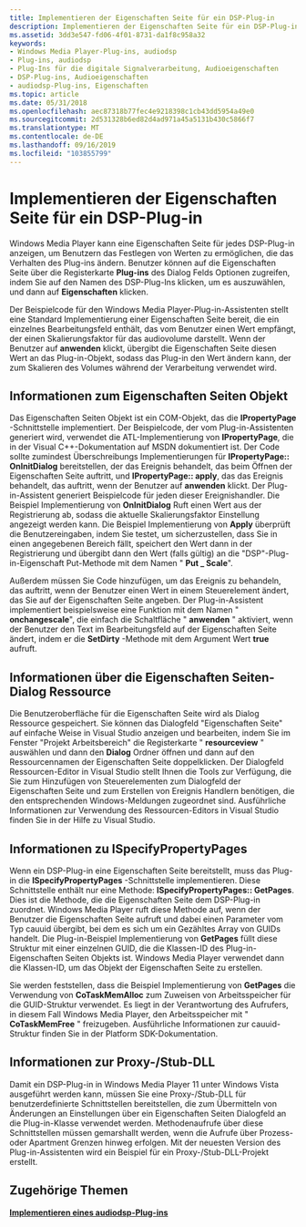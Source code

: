 ```yaml
---
title: Implementieren der Eigenschaften Seite für ein DSP-Plug-in
description: Implementieren der Eigenschaften Seite für ein DSP-Plug-in
ms.assetid: 3dd3e547-fd06-4f01-8731-da1f8c958a32
keywords:
- Windows Media Player-Plug-ins, audiodsp
- Plug-ins, audiodsp
- Plug-Ins für die digitale Signalverarbeitung, Audioeigenschaften
- DSP-Plug-ins, Audioeigenschaften
- audiodsp-Plug-ins, Eigenschaften
ms.topic: article
ms.date: 05/31/2018
ms.openlocfilehash: aec87318b77fec4e9218398c1cb43dd5954a49e0
ms.sourcegitcommit: 2d531328b6ed82d4ad971a45a5131b430c5866f7
ms.translationtype: MT
ms.contentlocale: de-DE
ms.lasthandoff: 09/16/2019
ms.locfileid: "103855799"
---
```

# <a name="implementing-the-property-page-for-a-dsp-plug-in"></a>Implementieren der Eigenschaften Seite für ein DSP-Plug-in

Windows Media Player kann eine Eigenschaften Seite für jedes DSP-Plug-in anzeigen, um Benutzern das Festlegen von Werten zu ermöglichen, die das Verhalten des Plug-ins ändern. Benutzer können auf die Eigenschaften Seite über die Registerkarte **Plug-ins** des Dialog Felds Optionen zugreifen, indem Sie auf den Namen des DSP-Plug-Ins klicken, um es auszuwählen, und dann auf **Eigenschaften** klicken.

Der Beispielcode für den Windows Media Player-Plug-in-Assistenten stellt eine Standard Implementierung einer Eigenschaften Seite bereit, die ein einzelnes Bearbeitungsfeld enthält, das vom Benutzer einen Wert empfängt, der einen Skalierungsfaktor für das audiovolume darstellt. Wenn der Benutzer auf **anwenden** klickt, übergibt die Eigenschaften Seite diesen Wert an das Plug-in-Objekt, sodass das Plug-in den Wert ändern kann, der zum Skalieren des Volumes während der Verarbeitung verwendet wird.

## <a name="about-the-property-page-object"></a>Informationen zum Eigenschaften Seiten Objekt

Das Eigenschaften Seiten Objekt ist ein COM-Objekt, das die **IPropertyPage** -Schnittstelle implementiert. Der Beispielcode, der vom Plug-in-Assistenten generiert wird, verwendet die ATL-Implementierung von **IPropertyPage**, die in der Visual C++-Dokumentation auf MSDN dokumentiert ist. Der Code sollte zumindest Überschreibungs Implementierungen für **IPropertyPage:: OnInitDialog** bereitstellen, der das Ereignis behandelt, das beim Öffnen der Eigenschaften Seite auftritt, und **IPropertyPage:: apply**, das das Ereignis behandelt, das auftritt, wenn der Benutzer auf **anwenden** klickt. Der Plug-in-Assistent generiert Beispielcode für jeden dieser Ereignishandler. Die Beispiel Implementierung von **OnInitDialog** Ruft einen Wert aus der Registrierung ab, sodass die aktuelle Skalierungsfaktor Einstellung angezeigt werden kann. Die Beispiel Implementierung von **Apply** überprüft die Benutzereingaben, indem Sie testet, um sicherzustellen, dass Sie in einen angegebenen Bereich fällt, speichert den Wert dann in der Registrierung und übergibt dann den Wert (falls gültig) an die "DSP"-Plug-in-Eigenschaft Put-Methode mit dem Namen " **Put \_ Scale**".

Außerdem müssen Sie Code hinzufügen, um das Ereignis zu behandeln, das auftritt, wenn der Benutzer einen Wert in einem Steuerelement ändert, das Sie auf der Eigenschaften Seite angeben. Der Plug-in-Assistent implementiert beispielsweise eine Funktion mit dem Namen " **onchangescale**", die einfach die Schaltfläche " **anwenden** " aktiviert, wenn der Benutzer den Text im Bearbeitungsfeld auf der Eigenschaften Seite ändert, indem er die **SetDirty** -Methode mit dem Argument Wert **true** aufruft.

## <a name="about-the-property-page-dialog-resource"></a>Informationen über die Eigenschaften Seiten-Dialog Ressource

Die Benutzeroberfläche für die Eigenschaften Seite wird als Dialog Ressource gespeichert. Sie können das Dialogfeld "Eigenschaften Seite" auf einfache Weise in Visual Studio anzeigen und bearbeiten, indem Sie im Fenster "Projekt Arbeitsbereich" die Registerkarte " **resourceview** " auswählen und dann den **Dialog** Ordner öffnen und dann auf den Ressourcennamen der Eigenschaften Seite doppelklicken. Der Dialogfeld Ressourcen-Editor in Visual Studio stellt Ihnen die Tools zur Verfügung, die Sie zum Hinzufügen von Steuerelementen zum Dialogfeld der Eigenschaften Seite und zum Erstellen von Ereignis Handlern benötigen, die den entsprechenden Windows-Meldungen zugeordnet sind. Ausführliche Informationen zur Verwendung des Ressourcen-Editors in Visual Studio finden Sie in der Hilfe zu Visual Studio.

## <a name="about-ispecifypropertypages"></a>Informationen zu ISpecifyPropertyPages

Wenn ein DSP-Plug-in eine Eigenschaften Seite bereitstellt, muss das Plug-in die **ISpecifyPropertyPages** -Schnittstelle implementieren. Diese Schnittstelle enthält nur eine Methode: **ISpecifyPropertyPages:: GetPages**. Dies ist die Methode, die die Eigenschaften Seite dem DSP-Plug-in zuordnet. Windows Media Player ruft diese Methode auf, wenn der Benutzer die Eigenschaften Seite aufruft und dabei einen Parameter vom Typ cauuid übergibt, bei dem es sich um ein Gezähltes Array von GUIDs handelt. Die Plug-in-Beispiel Implementierung von **GetPages** füllt diese Struktur mit einer einzelnen GUID, die die Klassen-ID des Plug-in-Eigenschaften Seiten Objekts ist. Windows Media Player verwendet dann die Klassen-ID, um das Objekt der Eigenschaften Seite zu erstellen.

Sie werden feststellen, dass die Beispiel Implementierung von **GetPages** die Verwendung von **CoTaskMemAlloc** zum Zuweisen von Arbeitsspeicher für die GUID-Struktur verwendet. Es liegt in der Verantwortung des Aufrufers, in diesem Fall Windows Media Player, den Arbeitsspeicher mit " **CoTaskMemFree** " freizugeben. Ausführliche Informationen zur cauuid-Struktur finden Sie in der Platform SDK-Dokumentation.

## <a name="about-the-proxystub-dll"></a>Informationen zur Proxy-/Stub-DLL

Damit ein DSP-Plug-in in Windows Media Player 11 unter Windows Vista ausgeführt werden kann, müssen Sie eine Proxy-/Stub-DLL für benutzerdefinierte Schnittstellen bereitstellen, die zum Übermitteln von Änderungen an Einstellungen über ein Eigenschaften Seiten Dialogfeld an die Plug-in-Klasse verwendet werden. Methodenaufrufe über diese Schnittstellen müssen gemarshallt werden, wenn die Aufrufe über Prozess-oder Apartment Grenzen hinweg erfolgen. Mit der neuesten Version des Plug-in-Assistenten wird ein Beispiel für ein Proxy-/Stub-DLL-Projekt erstellt.

## <a name="related-topics"></a>Zugehörige Themen

<dl> <dt>

[**Implementieren eines audiodsp-Plug-ins**](implementing-an-audio-dsp-plug-in.md)
</dt> </dl>

 

 





